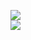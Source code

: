 [![](https://img.shields.io/badge/Made%20With-Github%20Spray-lightgrey.svg?style=for-the-badge&logo=github)](https://github.com/Annihil/github-spray#915)  
[![](https://i.imgur.com/2DrTn0Z.gif)](https://github.com/Annihil/github-spray)